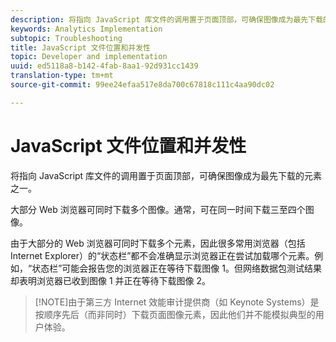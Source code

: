 ```yaml
---
description: 将指向 JavaScript 库文件的调用置于页面顶部，可确保图像成为最先下载的元素之一。
keywords: Analytics Implementation
subtopic: Troubleshooting
title: JavaScript 文件位置和并发性
topic: Developer and implementation
uuid: ed5118a8-b142-4fab-8aa1-92d931cc1439
translation-type: tm+mt
source-git-commit: 99ee24efaa517e8da700c67818c111c4aa90dc02

---
```



# JavaScript 文件位置和并发性

将指向 JavaScript 库文件的调用置于页面顶部，可确保图像成为最先下载的元素之一。

大部分 Web 浏览器可同时下载多个图像。通常，可在同一时间下载三至四个图像。

由于大部分的 Web 浏览器可同时下载多个元素，因此很多常用浏览器（包括 Internet Explorer）的“状态栏”都不会准确显示浏览器正在尝试加载哪个元素。例如，“状态栏”可能会报告您的浏览器正在等待下载图像 1。但网络数据包测试结果却表明浏览器已收到图像 1 并正在等待下载图像 2。

> [!NOTE]由于第三方 Internet 效能审计提供商（如 Keynote Systems）是按顺序先后（而非同时）下载页面图像元素，因此他们并不能模拟典型的用户体验。

